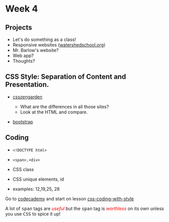 # Week 4

## Projects

- Let's do something as a class!
- Responsive websites ([watershedschool.org](http://watershedschool.org/))
- Mr. Barlow's website?
- Web app?
- Thoughts?

## CSS Style: Separation of Content and Presentation.

- [csszengarden](http://www.csszengarden.com/)
	- What are the differences in all those sites?
	- Look at the HTML and compare.

- [bootstrap](http://getbootstrap.com/) 

## Coding

- `<!DOCTYPE html>`
- `<span>,<div>`
- CSS class
- CSS unique elements, id

- examples: 12,19,25, 28

Go to [codecademy](http://www.codecademy.com/) and start on lesson [css-coding-with-style](http://www.codecademy.com/tracks/afterschool-semester1)


A lot of <span style="font-family:monospace">span</span> tags are <em style="color:red">useful</em> but the 
<span style="font-family:monospace">span</span> tag is <em style="color:red">worthless</em> on its own unless 
you use <span style="font-family:monospace;">CSS</span> to spice it up!